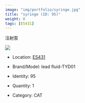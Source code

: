 ```yaml
---
image: "img/portfolio/syringe.jpg"
title: "syringe (ID: 95)"
weight: 0
tags: [ES431]
---
```


注射泵

<!--more-->

![](../../img/portfolio/syringe.jpg)

- Location: [ES431](../../tags/ES431)
- Brand/Model: lead fluid-TYD01
- Identity: 95

- Quantity: 1
- Category: CAT







